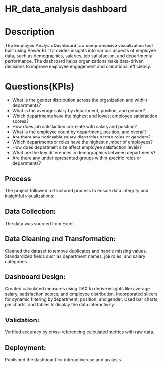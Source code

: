# HR_data_analysis dashboard
# Description
The Employee Analysis Dashboard is a comprehensive visualization tool built using Power BI. It provides insights into various aspects of employee data, such as demographics, salaries, job satisfaction, and departmental performance. The dashboard helps organizations make data-driven decisions to improve employee engagement and operational efficiency.
# Questions(KPIs)
- What is the gender distribution across the organization and within departments?
- What is the average salary by department, position, and gender?
-  Which departments have the highest and lowest employee satisfaction scores?
- How does job satisfaction correlate with salary and position?
- What is the employee count by department, position, and overall?
- Are there any noticeable salary disparities across roles or genders?
- Which departments or roles have the highest number of employees?
- How does department size affect employee satisfaction levels?
- What are the key differences in demographics between departments?
- Are there any underrepresented groups within specific roles or departments?

## Process
The project followed a structured process to ensure data integrity and insightful visualizations:

## Data Collection:
The data was sourced from Excel.
## Data Cleaning and Transformation:
Cleaned the dataset to remove duplicates and handle missing values.
Standardized fields such as department names, job roles, and salary categories.
## Dashboard Design:
Created calculated measures using DAX to derive insights like average salary, satisfaction scores, and employee distribution.
Incorporated slicers for dynamic filtering by department, position, and gender.
Used bar charts, pie charts, and tables to display the data interactively.
## Validation:
Verified accuracy by cross-referencing calculated metrics with raw data.
## Deployment:
Published the dashboard for interactive use and analysis.
